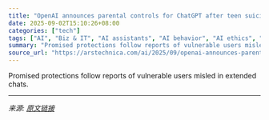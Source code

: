 ```yaml
---
title: "OpenAI announces parental controls for ChatGPT after teen suicide lawsuit"
date: 2025-09-02T15:10:26+08:00
categories: ["tech"]
tags: ["AI", "Biz & IT", "AI assistants", "AI behavior", "AI ethics", "AI in education", "AI regulation", "AI safety", "AI sycophancy", "ChatGPT", "machine learning", "mental health", "openai", "parental controls", "sam altman", "suicide prevention"]
summary: "Promised protections follow reports of vulnerable users misled in extended chats."
source_url: "https://arstechnica.com/ai/2025/09/openai-announces-parental-controls-for-chatgpt-after-teen-suicide-lawsuit/"
---
```


Promised protections follow reports of vulnerable users misled in extended chats.

---

*来源: [原文链接](https://arstechnica.com/ai/2025/09/openai-announces-parental-controls-for-chatgpt-after-teen-suicide-lawsuit/)*
